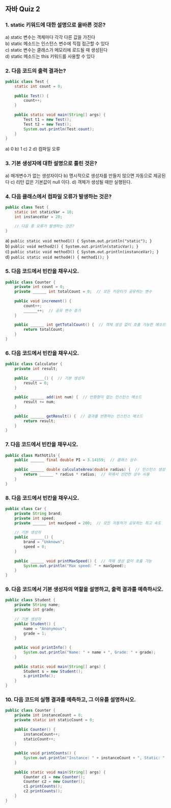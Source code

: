 ## 자바 Quiz 2


### 1. static 키워드에 대한 설명으로 올바른 것은?
a) static 변수는 객체마다 각각 다른 값을 가진다 <br/>
b) static 메소드는 인스턴스 변수에 직접 접근할 수 있다 <br/>
c) static 변수는 클래스가 메모리에 로드될 때 생성된다 <br/>
d) static 메소드는 this 키워드를 사용할 수 있다 <br/>

### 2. 다음 코드의 출력 결과는?
```java
public class Test {
    static int count = 0;
    
    public Test() {
        count++;
    }
    
    public static void main(String[] args) {
        Test t1 = new Test();
        Test t2 = new Test();
        System.out.println(Test.count);
    }
}
```
a) 0
b) 1
c) 2
d) 컴파일 오류

### 3. 기본 생성자에 대한 설명으로 틀린 것은?
a) 매개변수가 없는 생성자이다
b) 명시적으로 생성자를 만들지 않으면 자동으로 제공된다
c) 리턴 값은 기본값이 null 이다.
d) 객체가 생성될 때만 실행된다.

### 4. 다음 클래스에서 컴파일 오류가 발생하는 것은?
```java
public class Test {
    static int staticVar = 10;
    int instanceVar = 20;
    
    // 다음 중 오류가 발생하는 것은?
}
```
a) `public static void method1() { System.out.println("static"); }` <br/>
b) `public void method2() { System.out.println(staticVar); }` <br/>
c) `public static void method3() { System.out.println(instanceVar); }` <br/>
d) `public static void method4() { method1(); }`  <br/>


### 5. 다음 코드에서 빈칸을 채우시오.
```java
public class Counter {
    private int count = 0;
    private ______ int totalCount = 0;  // 모든 카운터가 공유하는 변수
    
    public void increment() {
        count++;
        ______++;  // 공유 변수 증가
    }
    
    public ______ int getTotalCount() {  // 객체 생성 없이 호출 가능한 메소드
        return totalCount;
    }
}
```

### 6. 다음 코드에서 빈칸을 채우시오.
```java
public class Calculator {
    private int result;
    
    public ______() {  // 기본 생성자
        result = 0;
    }
    
    public ______ add(int num) {  // 반환형이 없는 인스턴스 메소드
        result += num;
    }
    
    public ______ getResult() {  // 결과를 반환하는 인스턴스 메소드
        return result;
    }
}
```

### 7. 다음 코드에서 빈칸을 채우시오.
```java
public class MathUtils {
    public ______ final double PI = 3.14159;  // 클래스 상수
    
    public ______ double calculateArea(double radius) {  // 인스턴스 생성 없이 호출
        return ______ * radius * radius;  // 위에서 선언한 상수 사용
    }
}
```

### 8. 다음 코드에서 빈칸을 채우시오.
```java
public class Car {
    private String brand;
    private int speed;
    private ______ int maxSpeed = 200;  // 모든 자동차가 공유하는 최고 속도
    
    // 기본 생성자
    public ______() {
        brand = "Unknown";
        speed = 0;
    }
    
    public ______ void printMaxSpeed() {  // 객체 생성 없이 호출 가능
        System.out.println("Max speed: " + maxSpeed);
    }
}
```

### 9. 다음 코드에서 기본 생성자의 역할을 설명하고, 출력 결과를 예측하시오.
```java
public class Student {
    private String name;
    private int grade;
    
    // 기본 생성자
    public Student() {
        name = "Anonymous";
        grade = 1;
    }
    
    public void printInfo() {
        System.out.println("Name: " + name + ", Grade: " + grade);
    }
    
    public static void main(String[] args) {
        Student s = new Student();
        s.printInfo();
    }
}
```

### 10. 다음 코드의 실행 결과를 예측하고, 그 이유를 설명하시오.
```java
public class Counter {
    private int instanceCount = 0;
    private static int staticCount = 0;
    
    public Counter() {
        instanceCount++;
        staticCount++;
    }
    
    public void printCounts() {
        System.out.println("Instance: " + instanceCount + ", Static: " + staticCount);
    }
    
    public static void main(String[] args) {
        Counter c1 = new Counter();
        Counter c2 = new Counter();
        c1.printCounts();
        c2.printCounts();
    }
}
```
